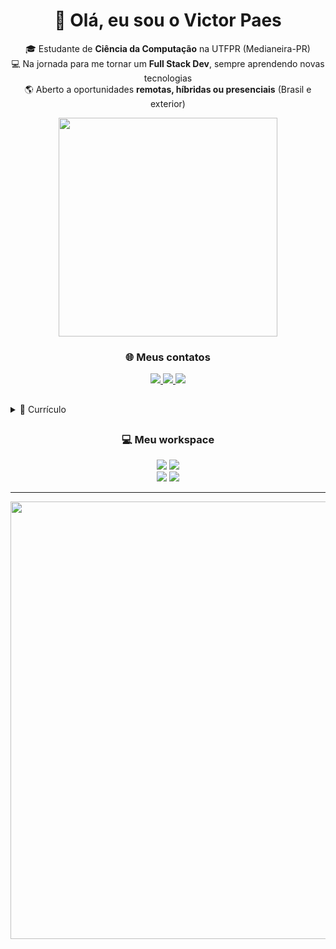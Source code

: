 <h1 align='center'>
  👋 Olá, eu sou o Victor Paes
</h1>

<p align='center'>
🎓 Estudante de <b>Ciência da Computação</b> na UTFPR (Medianeira-PR) <br>
💻 Na jornada para me tornar um <b>Full Stack Dev</b>, sempre aprendendo novas tecnologias <br>
🌎 Aberto a oportunidades <b>remotas, híbridas ou presenciais</b> (Brasil e exterior) <br>
</p>

<p align='center'>
  <a href="#"><img src="https://github-readme-stats.vercel.app/api?username=VctPaes&show_icons=true&count_private=true&theme=dark" width="350"></a>
</p>

<h3 align='center'>
  🌐 Meus contatos
</h3>

<p align='center'>
  <a href="https://linkedin.com/in/victorpaesdev">
    <img src="https://img.shields.io/badge/LinkedIn-0077B5?style=for-the-badge&logo=linkedin&logoColor=white" />
  </a>
  <a href="mailto:victor.luiz.paes@gmail.com">
    <img src="https://img.shields.io/badge/-Email-D14836?style=for-the-badge&logo=gmail&logoColor=white" />
  </a>
  <a href="https://github.com/VctPaes">
    <img src="https://img.shields.io/badge/-GitHub-181717?style=for-the-badge&logo=github&logoColor=white" />
  </a>
</p>

##
<details>
  <summary>📃 Currículo</summary>

## Educação

- 📖 **Ciência da Computação**\
📆 Março 2024 - Dezembro 2027\
📍 **Universidade Federal do Paraná** - Medianeira, Brasil

## Projetos Relevantes  
- 📇 **Agenda de Contatos** – CRUD em **C# e SQL Server**, interface em Windows Forms  
- ☁️ **Aplicativo de Clima** – Consumo de API externa (OpenWeatherMap) com **JavaScript**  
- 📚 **Sistema de Biblioteca** – Aplicação desktop em **C#** para gerenciamento de empréstimos  
- 🐲 **Jogo de Captura de Monstros** – Aplicação de terminal em **C#** com captura de monstros, treinadores e usuários

## Tecnologias & Ferramentas

<!--
<p align='center'>
  <img src="https://img.shields.io/badge/-Java-007396?style=for-the-badge&logo=java&logoColor=white" />
  <img src="https://img.shields.io/badge/-JavaScript-F7DF1E?style=for-the-badge&logo=javascript&logoColor=black" />
  <img src="https://img.shields.io/badge/HTML5-E34F26?style=for-the-badge&logo=html5&logoColor=white" />
  <img src="https://img.shields.io/badge/-SQL-4479A1?style=for-the-badge&logo=mysql&logoColor=white" />
  <img src="https://img.shields.io/badge/-C-00599C?style=for-the-badge&logo=c&logoColor=white" />
  <img src="https://img.shields.io/badge/-C%23-239120?style=for-the-badge&logo=csharp&logoColor=white" />
  <img src="https://img.shields.io/badge/-Python-3776AB?style=for-the-badge&logo=python&logoColor=white" />
  <img src="https://img.shields.io/badge/Flutter-02569B?style=for-the-badge&logo=flutter&logoColor=white" />
  <br>
  <img src="https://img.shields.io/badge/-Git-F05032?style=for-the-badge&logo=git&logoColor=white" />
  <img src="https://img.shields.io/badge/-VSCode-007ACC?style=for-the-badge&logo=visual-studio-code&logoColor=white" />
</p>
-->

<div align="center">
  <img src="https://cdn.jsdelivr.net/gh/devicons/devicon/icons/java/java-original.svg" height="60" alt="java logo"  />
  <img width="12" />
  <img src="https://cdn.jsdelivr.net/gh/devicons/devicon/icons/javascript/javascript-original.svg" height="60" alt="javascript logo"  />
  <img width="12" />
  <img src="https://cdn.jsdelivr.net/gh/devicons/devicon/icons/html5/html5-original.svg" height="60" alt="html5 logo"  />
  <img width="12" />
  <img src="https://skillicons.dev/icons?i=py" height="60" alt="python logo"  />
  <img width="12" />
  <img src="https://cdn.jsdelivr.net/gh/devicons/devicon/icons/c/c-original.svg" height="60" alt="c logo"  />
  <img width="12" />
  <img src="https://cdn.jsdelivr.net/gh/devicons/devicon/icons/csharp/csharp-original.svg" height="60" alt="csharp logo"  />
  <img width="12" />
  <img src="https://cdn.jsdelivr.net/gh/devicons/devicon/icons/mysql/mysql-original.svg" height="60" alt="mysql logo"  />
  <img width="12" />
  <img src="https://cdn.jsdelivr.net/gh/devicons/devicon/icons/flutter/flutter-original.svg" height="60" alt="flutter logo"  />
  <img width="12" />
  <br>
  <img src="https://cdn.jsdelivr.net/gh/devicons/devicon/icons/vscode/vscode-original.svg" height="60" alt="vscode logo"  />
  <img width="12" />
  <img src="https://cdn.jsdelivr.net/gh/devicons/devicon/icons/git/git-original.svg" height="60" alt="git logo"  />
  <img width="12" />
</div>


</details>

##
<h3 align='center'>
  💻 Meu workspace
</h3>

<p align='center'>
  <img src="https://img.shields.io/badge/%20Ryzen_7_5700X-ED1C24?style=for-the-badge&logo=amd&logoColor=white&labelColor=000000" />
  <img src="https://img.shields.io/badge/%20Radeon_RX_6750_XT-ED1C24?style=for-the-badge&logo=amd&logoColor=white&labelColor=000000" /> <br>
  <img src="https://img.shields.io/badge/RAM-32GB-%230071C5.svg?&style=for-the-badge&logoColor=white&labelColor=000000" />
  <img src="https://img.shields.io/badge/windows-%230078D6.svg?&style=for-the-badge&logo=windows&logoColor=white" />
</p>

---
<p align='center'>
  <img src="https://media1.giphy.com/media/v1.Y2lkPTc5MGI3NjExbjlzbzBzZnVscWdzazlyc2pvaG54eGptOWE3NTk2NXJ0dGhkMW4xdyZlcD12MV9pbnRlcm5hbF9naWZfYnlfaWQmY3Q9Zw/csNQvTLYeV1nHBNGOh/giphy.gif" width="700">
</p>
